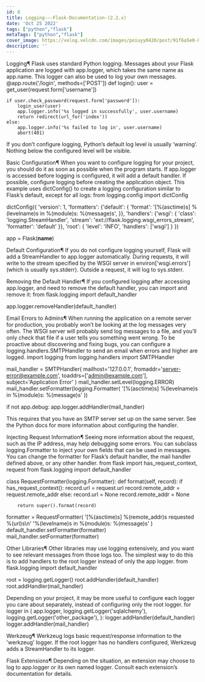 ```yaml
---
id: 8
title: Logging-—-Flask-Documentation-(2.2.x)
date: 'Oct 25 2022'
tags: ["python","flask"]
metaTags: ["python","flask"]
cover_image: https://velog.velcdn.com/images/poiuyy0420/post/91f6a5e0-8aae-43f5-b2f0-d683d877ff69/flask.png
description: ''
---
```



            
  
Logging¶
Flask uses standard Python logging. Messages about your Flask
application are logged with app.logger,
which takes the same name as app.name. This
logger can also be used to log your own messages.
@app.route('/login', methods=['POST'])
def login():
    user = get_user(request.form['username'])

    if user.check_password(request.form['password']):
        login_user(user)
        app.logger.info('%s logged in successfully', user.username)
        return redirect(url_for('index'))
    else:
        app.logger.info('%s failed to log in', user.username)
        abort(401)


If you don’t configure logging, Python’s default log level is usually
‘warning’. Nothing below the configured level will be visible.

Basic Configuration¶
When you want to configure logging for your project, you should do it as soon
as possible when the program starts. If app.logger
is accessed before logging is configured, it will add a default handler. If
possible, configure logging before creating the application object.
This example uses dictConfig() to create a logging
configuration similar to Flask’s default, except for all logs:
from logging.config import dictConfig

dictConfig({
    'version': 1,
    'formatters': {'default': {
        'format': '[%(asctime)s] %(levelname)s in %(module)s: %(message)s',
    }},
    'handlers': {'wsgi': {
        'class': 'logging.StreamHandler',
        'stream': 'ext://flask.logging.wsgi_errors_stream',
        'formatter': 'default'
    }},
    'root': {
        'level': 'INFO',
        'handlers': ['wsgi']
    }
})

app = Flask(__name__)



Default Configuration¶
If you do not configure logging yourself, Flask will add a
StreamHandler to app.logger
automatically. During requests, it will write to the stream specified by the
WSGI server in environ['wsgi.errors'] (which is usually
sys.stderr). Outside a request, it will log to sys.stderr.


Removing the Default Handler¶
If you configured logging after accessing
app.logger, and need to remove the default
handler, you can import and remove it:
from flask.logging import default_handler

app.logger.removeHandler(default_handler)





Email Errors to Admins¶
When running the application on a remote server for production, you probably
won’t be looking at the log messages very often. The WSGI server will probably
send log messages to a file, and you’ll only check that file if a user tells
you something went wrong.
To be proactive about discovering and fixing bugs, you can configure a
logging.handlers.SMTPHandler to send an email when errors and higher
are logged.
import logging
from logging.handlers import SMTPHandler

mail_handler = SMTPHandler(
    mailhost='127.0.0.1',
    fromaddr='server-error@example.com',
    toaddrs=['admin@example.com'],
    subject='Application Error'
)
mail_handler.setLevel(logging.ERROR)
mail_handler.setFormatter(logging.Formatter(
    '[%(asctime)s] %(levelname)s in %(module)s: %(message)s'
))

if not app.debug:
    app.logger.addHandler(mail_handler)


This requires that you have an SMTP server set up on the same server. See the
Python docs for more information about configuring the handler.


Injecting Request Information¶
Seeing more information about the request, such as the IP address, may help
debugging some errors. You can subclass logging.Formatter to inject
your own fields that can be used in messages. You can change the formatter for
Flask’s default handler, the mail handler defined above, or any other
handler.
from flask import has_request_context, request
from flask.logging import default_handler

class RequestFormatter(logging.Formatter):
    def format(self, record):
        if has_request_context():
            record.url = request.url
            record.remote_addr = request.remote_addr
        else:
            record.url = None
            record.remote_addr = None

        return super().format(record)

formatter = RequestFormatter(
    '[%(asctime)s] %(remote_addr)s requested %(url)s\n'
    '%(levelname)s in %(module)s: %(message)s'
)
default_handler.setFormatter(formatter)
mail_handler.setFormatter(formatter)




Other Libraries¶
Other libraries may use logging extensively, and you want to see relevant
messages from those logs too. The simplest way to do this is to add handlers
to the root logger instead of only the app logger.
from flask.logging import default_handler

root = logging.getLogger()
root.addHandler(default_handler)
root.addHandler(mail_handler)


Depending on your project, it may be more useful to configure each logger you
care about separately, instead of configuring only the root logger.
for logger in (
    app.logger,
    logging.getLogger('sqlalchemy'),
    logging.getLogger('other_package'),
):
    logger.addHandler(default_handler)
    logger.addHandler(mail_handler)



Werkzeug¶
Werkzeug logs basic request/response information to the 'werkzeug' logger.
If the root logger has no handlers configured, Werkzeug adds a
StreamHandler to its logger.


Flask Extensions¶
Depending on the situation, an extension may choose to log to
app.logger or its own named logger. Consult each
extension’s documentation for details.





            
          

